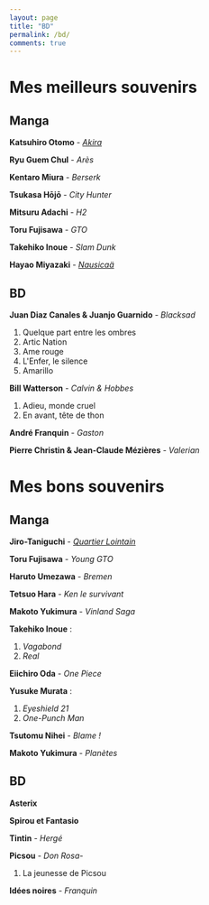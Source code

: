```yaml
---
layout: page
title: "BD"
permalink: /bd/
comments: true
---
```


# Mes meilleurs souvenirs

## Manga

**Katsuhiro Otomo** - [*Akira*](https://homeostasie.github.io/bouquins/Katsuhiro-Otomo_Akira/)

**Ryu Guem Chul** - *Arès*

**Kentaro Miura** - *Berserk*

**Tsukasa Hōjō** - *City Hunter*

**Mitsuru Adachi** - *H2*

**Toru Fujisawa** - *GTO* 

**Takehiko Inoue** - *Slam Dunk* 

**Hayao Miyazaki** - [*Nausicaä*](https://homeostasie.github.io/bouquins/Hayao-Miyazaki_Nausicaa/)



## BD

**Juan Diaz Canales & Juanjo Guarnido** - *Blacksad*

1. Quelque part entre les ombres
2. Artic Nation
3. Ame rouge
4. L'Enfer, le silence
5. Amarillo


**Bill Watterson**  - *Calvin & Hobbes*

1. Adieu, monde cruel
2. En avant, tête de thon

**André Franquin** - *Gaston*

**Pierre Christin & Jean-Claude Mézières** - *Valerian*





# Mes bons souvenirs

## Manga

**Jiro-Taniguchi** - [*Quartier Lointain*](https://homeostasie.github.io/bouquins/Jiro-Taniguchi_Quartier-lointain/)

**Toru Fujisawa** - *Young GTO*

**Haruto Umezawa** - *Bremen*

**Tetsuo Hara** - *Ken le survivant*

**Makoto Yukimura** - *Vinland Saga*

**Takehiko Inoue** :

1. *Vagabond*
2. *Real*

**Eiichiro Oda** - *One Piece*

**Yusuke Murata** :

1. *Eyeshield 21*
2. *One-Punch Man*

**Tsutomu Nihei** - *Blame !*

**Makoto Yukimura** - *Planètes*

## BD

**Asterix**

**Spirou et Fantasio**

**Tintin** - *Hergé*

**Picsou** - *Don Rosa*- 
1. La jeunesse de Picsou

**Idées noires** - *Franquin*
